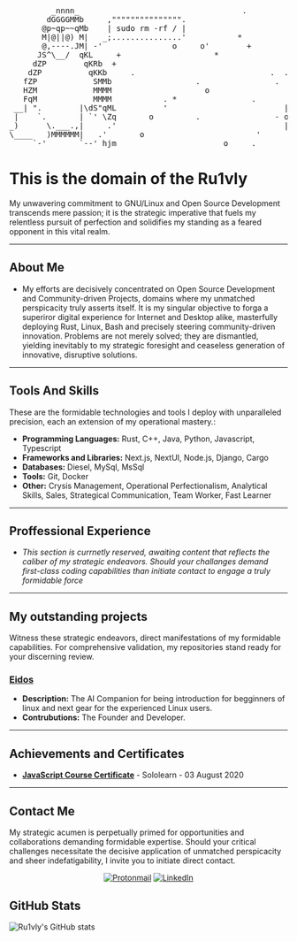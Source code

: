 <div align="left">
  
<pre align="left">         _nnnn_                                   .                         o      +                      *    .    '
        dGGGGMMb     ,""""""""""""""".                           '   '                       '                        
       @p~qp~~qMb    | sudo rm -rf / |                            '         *         +                               
       M|@||@) M|   _;...............'           *             .         .                '                           
       @,----.JM| -'               o     o'        +                       .'.                      
      JS^\__/  qKL     +                    *                 +                           '       
     dZP        qKRb  +                                     | +       .                            
    dZP          qKKb     .                             .  . -o-                                    +
   fZP            SMMb                  .                .  ~~ |     o            .:'               o 
   HZM            MMMM                    o                     o             _.::'                   
   FqM            MMMM           . *                .                     .  (_.'                  +  
 __| ".        |\dS"qML          '                         |  .          .-.   |                       
 |    `.       | `' \Zq       o         .                - o -            ) )- o -      .              
_)      \.___.,|     .'                                    |             '-´ . |                       
\____   )MMMMMM|   .'       o                        '                           .                o  
     `-'       `--' hjm                       o     .                                            +     
</pre>

  # This is the domain of the Ru1vly

  <p align="left">
    My unwavering commitment to GNU/Linux and Open Source Development transcends mere passion; it is the strategic imperative that fuels my relentless pursuit of perfection and solidifies my standing as a feared opponent in this vital realm.
  </p>

  ---

  ## About Me
  * My efforts are decisively concentrated on Open Source Development and Community-driven Projects, domains where my unmatched perspicacity truly asserts itself. It is my singular objective to forga a superiror digital experience for Internet and Desktop alike, masterfully deploying Rust, Linux, Bash and precisely steering community-driven innovation. Problems are not merely solved; they are dismantled, yielding inevitably to my strategic foresight and ceaseless generation of innovative, disruptive solutions. 
  ---

  ## Tools And Skills

  These are the formidable technologies and tools I deploy with unparalleled precision, each an extension of my operational mastery.:

  * **Programming Languages:** Rust, C++, Java, Python, Javascript, Typescript
  * **Frameworks and Libraries:** Next.js, NextUI, Node.js, Django, Cargo
  * **Databases:** Diesel, MySql, MsSql
  * **Tools:** Git, Docker
  * **Other:** Crysis Management, Operational Perfectionalism, Analytical Skills, Sales, Strategical Communication, Team Worker, Fast Learner

  ---

  ## Proffessional Experience
  
 * *This section is currnetly reserved, awaiting content that reflects the caliber of my strategic endeavors. Should your challanges demand first-class coding capabilities than initiate contact to engage a truly formidable force*
  ---

  ## My outstanding projects 

  Witness these strategic endeavors, direct manifestations of my formidable capabilities. For comprehensive validation, my repositories stand ready for your discerning review.

  ### [Eidos](www.github.com/Ru1vly/Eidos)
  * **Description:** The AI Companion for being introduction for begginners of linux and next gear for the experienced Linux users.
  * **Contrubutions:** The Founder and Developer.
  ---

  ## Achievements and Certificates

  * **[JavaScript Course Certificate](https://www.sololearn.com/certificates/CT-84CANEON)** - Sololearn - 03 August 2020
  
  ---

  ## Contact Me

  My strategic acumen is perpetually primed for opportunities and collaborations demanding formidable expertise. Should your critical challenges necessitate the decisive application of unmatched perspicacity and sheer indefatigability, I invite you to initiate direct contact. 

  <p align="center">
    <a href="mailto:ru1vly@protonmail.com"><img src="https://img.shields.io/badge/Proton Mail-6D4AFF?style=for-the-badge&logo=linkedin&logoColor=white" alt="Protonmail"/></a>
    <a href="https://www.linkedin.com/in/kerem-yigit"><img src="https://img.shields.io/badge/LinkedIn-0077B5?style=for-the-badge&logo=linkedin&logoColor=white" alt="LinkedIn"/></a>
  </p>

</div>

## GitHub Stats

![Ru1vly's GitHub stats](https://github-readme-stats.vercel.app/api?username=Ru1vly&show_icons=true&theme=default)

